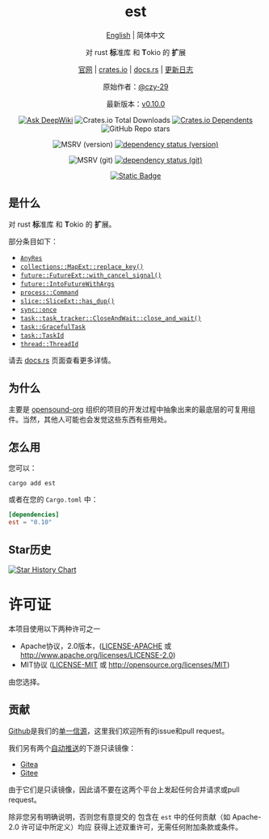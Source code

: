 <div align="center">

# est

[English](README.md) | 简体中文

对 rust **标**准库 和 **T**okio 的 **扩**展

[官网](https://opensound.run) | [crates.io](https://crates.io/crates/est) | [docs.rs](https://docs.rs/est/latest/est) | [更新日志](CHANGELOG.md)

原始作者：[@czy-29](https://github.com/czy-29)

最新版本：[v0.10.0](https://github.com/opensound-org/est/releases/tag/v0.10.0)

[![Ask DeepWiki](https://deepwiki.com/badge.svg)](https://deepwiki.com/opensound-org/est)
![Crates.io Total Downloads](https://img.shields.io/crates/d/est)
[![Crates.io Dependents](https://img.shields.io/crates/dependents/est)](https://crates.io/crates/est/reverse_dependencies)
![GitHub Repo stars](https://img.shields.io/github/stars/opensound-org/est)

![MSRV (version)](https://img.shields.io/crates/msrv/est/0.10.0?label=v0.10.0-msrv)
[![dependency status (version)](https://deps.rs/crate/est/0.10.0/status.svg?subject=v0.10.0-deps)](https://deps.rs/crate/est/0.10.0)

![MSRV (git)](https://img.shields.io/badge/git--msrv-1.85.0-blue)
[![dependency status (git)](https://deps.rs/repo/github/opensound-org/est/status.svg?subject=git-deps)](https://deps.rs/repo/github/opensound-org/est)

[![Static Badge](https://img.shields.io/badge/build_with-Rust_1.89.0-dca282)](https://blog.rust-lang.org/2025/08/07/Rust-1.89.0/)

</div>

## 是什么
对 rust **标**准库 和 **T**okio 的 **扩**展。

部分条目如下：
- [`AnyRes`](https://docs.rs/est/latest/est/result/type.AnyRes.html)
- [`collections::MapExt::replace_key()`](https://docs.rs/est/latest/est/collections/trait.MapExt.html#tymethod.replace_key)
- [`future::FutureExt::with_cancel_signal()`](https://docs.rs/est/latest/est/future/trait.FutureExt.html#tymethod.with_cancel_signal)
- [`future::IntoFutureWithArgs`](https://docs.rs/est/latest/est/future/trait.IntoFutureWithArgs.html)
- [`process::Command`](https://docs.rs/est/latest/est/process/enum.Command.html)
- [`slice::SliceExt::has_dup()`](https://docs.rs/est/latest/est/slice/trait.SliceExt.html#tymethod.has_dup)
- [`sync::once`](https://docs.rs/est/latest/est/sync/once/index.html)
- [`task::task_tracker::CloseAndWait::close_and_wait()`](https://docs.rs/est/latest/est/task/task_tracker/trait.CloseAndWait.html#tymethod.close_and_wait)
- [`task::GracefulTask`](https://docs.rs/est/latest/est/task/graceful/struct.GracefulTask.html)
- [`task::TaskId`](https://docs.rs/est/latest/est/task/struct.TaskId.html)
- [`thread::ThreadId`](https://docs.rs/est/latest/est/thread/struct.ThreadId.html)

请去 [docs.rs](https://docs.rs/est/latest/est) 页面查看更多详情。

## 为什么
主要是 [opensound-org](https://github.com/orgs/opensound-org/repositories) 组织的项目的开发过程中抽象出来的最底层的可复用组件。当然，其他人可能也会发觉这些东西有些用处。

## 怎么用
您可以：
```
cargo add est
```
或者在您的 `Cargo.toml` 中：
```toml
[dependencies]
est = "0.10"
```

## Star历史

[![Star History Chart](https://api.star-history.com/svg?repos=opensound-org/est&type=Date)](https://star-history.com/#opensound-org/est&Date)

# 许可证

本项目使用以下两种许可之一

 * Apache协议，2.0版本，([LICENSE-APACHE](LICENSE-APACHE) 或
   http://www.apache.org/licenses/LICENSE-2.0)
 * MIT协议 ([LICENSE-MIT](LICENSE-MIT) 或
   http://opensource.org/licenses/MIT)

由您选择。

## 贡献

[Github](https://github.com/opensound-org/est)是我们的[单一信源](https://en.wikipedia.org/wiki/Single_source_of_truth)，这里我们欢迎所有的issue和pull request。

我们另有两个[自动推送](.github/workflows/mirror.yml)的下游只读镜像：
- [Gitea](https://gitea.29bot.com/opensound-org/est)
- [Gitee](https://gitee.com/opensound-org/est)

由于它们是只读镜像，因此请不要在这两个平台上发起任何合并请求或pull request。

除非您另有明确说明，否则您有意提交的
包含在 `est` 中的任何贡献（如 Apache-2.0 许可证中所定义）均应
获得上述双重许可，无需任何附加条款或条件。
